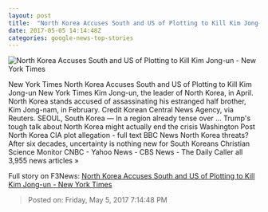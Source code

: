 ```yaml
---
layout: post
title:  "North Korea Accuses South and US of Plotting to Kill Kim Jong-un - New York Times"
date: 2017-05-05 14:14:48Z
categories: google-news-top-stories
---
```


![North Korea Accuses South and US of Plotting to Kill Kim Jong-un - New York Times](https://static01.nyt.com/images/2017/05/06/world/06NKorea/06NKorea-facebookJumbo.jpg)

New York Times North Korea Accuses South and US of Plotting to Kill Kim Jong-un New York Times Kim Jong-un, the leader of North Korea, in April. North Korea stands accused of assassinating his estranged half brother, Kim Jong-nam, in February. Credit Korean Central News Agency, via Reuters. SEOUL, South Korea — In a region already tense over ... Trump's tough talk about North Korea might actually end the crisis Washington Post North Korea CIA plot allegation - full text BBC News North Korea threats? After six decades, uncertainty is nothing new for South Koreans Christian Science Monitor CNBC - Yahoo News - CBS News - The Daily Caller all 3,955 news articles »


Full story on F3News: [North Korea Accuses South and US of Plotting to Kill Kim Jong-un - New York Times](http://www.f3nws.com/n/cUmPFB)

> Posted on: Friday, May 5, 2017 7:14:48 PM
